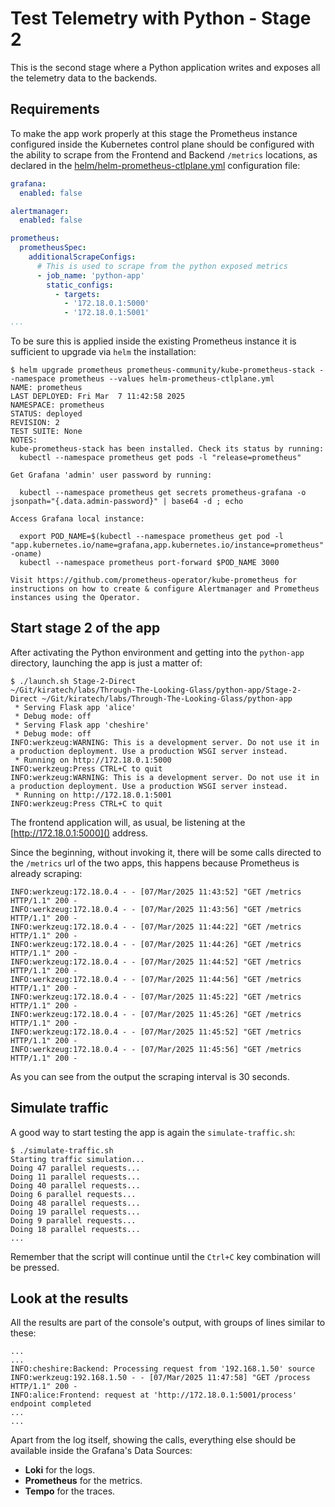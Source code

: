 # Test Telemetry with Python - Stage 2

This is the second stage where a Python application writes and exposes all the
telemetry data to the backends.

## Requirements

To make the app work properly at this stage the Prometheus instance configured
inside the Kubernetes control plane should be configured with the ability to
scrape from the Frontend and Backend `/metrics` locations, as declared in the
[helm/helm-prometheus-ctlplane.yml]() configuration file:

```yaml
grafana:
  enabled: false

alertmanager:
  enabled: false

prometheus:
  prometheusSpec:
    additionalScrapeConfigs:
      # This is used to scrape from the python exposed metrics
      - job_name: 'python-app'
        static_configs:
          - targets:
            - '172.18.0.1:5000'
            - '172.18.0.1:5001'
...
```

To be sure this is applied inside the existing Prometheus instance it is
sufficient to upgrade via `helm` the installation:

```console
$ helm upgrade prometheus prometheus-community/kube-prometheus-stack --namespace prometheus --values helm-prometheus-ctlplane.yml
NAME: prometheus
LAST DEPLOYED: Fri Mar  7 11:42:58 2025
NAMESPACE: prometheus
STATUS: deployed
REVISION: 2
TEST SUITE: None
NOTES:
kube-prometheus-stack has been installed. Check its status by running:
  kubectl --namespace prometheus get pods -l "release=prometheus"

Get Grafana 'admin' user password by running:

  kubectl --namespace prometheus get secrets prometheus-grafana -o jsonpath="{.data.admin-password}" | base64 -d ; echo

Access Grafana local instance:

  export POD_NAME=$(kubectl --namespace prometheus get pod -l "app.kubernetes.io/name=grafana,app.kubernetes.io/instance=prometheus" -oname)
  kubectl --namespace prometheus port-forward $POD_NAME 3000

Visit https://github.com/prometheus-operator/kube-prometheus for instructions on how to create & configure Alertmanager and Prometheus instances using the Operator.
```

## Start stage 2 of the app

After activating the Python environment and getting into the `python-app`
directory, launching the app is just a matter of:

```console
$ ./launch.sh Stage-2-Direct
~/Git/kiratech/labs/Through-The-Looking-Glass/python-app/Stage-2-Direct ~/Git/kiratech/labs/Through-The-Looking-Glass/python-app
 * Serving Flask app 'alice'
 * Debug mode: off
 * Serving Flask app 'cheshire'
 * Debug mode: off
INFO:werkzeug:WARNING: This is a development server. Do not use it in a production deployment. Use a production WSGI server instead.
 * Running on http://172.18.0.1:5000
INFO:werkzeug:Press CTRL+C to quit
INFO:werkzeug:WARNING: This is a development server. Do not use it in a production deployment. Use a production WSGI server instead.
 * Running on http://172.18.0.1:5001
INFO:werkzeug:Press CTRL+C to quit
```

The frontend application will, as usual, be listening at the [http://172.18.0.1:5000]()
address.

Since the beginning, without invoking it, there will be some calls directed to
the `/metrics` url of the two apps, this happens because Prometheus is already
scraping:

```console
INFO:werkzeug:172.18.0.4 - - [07/Mar/2025 11:43:52] "GET /metrics HTTP/1.1" 200 -
INFO:werkzeug:172.18.0.4 - - [07/Mar/2025 11:43:56] "GET /metrics HTTP/1.1" 200 -
INFO:werkzeug:172.18.0.4 - - [07/Mar/2025 11:44:22] "GET /metrics HTTP/1.1" 200 -
INFO:werkzeug:172.18.0.4 - - [07/Mar/2025 11:44:26] "GET /metrics HTTP/1.1" 200 -
INFO:werkzeug:172.18.0.4 - - [07/Mar/2025 11:44:52] "GET /metrics HTTP/1.1" 200 -
INFO:werkzeug:172.18.0.4 - - [07/Mar/2025 11:44:56] "GET /metrics HTTP/1.1" 200 -
INFO:werkzeug:172.18.0.4 - - [07/Mar/2025 11:45:22] "GET /metrics HTTP/1.1" 200 -
INFO:werkzeug:172.18.0.4 - - [07/Mar/2025 11:45:26] "GET /metrics HTTP/1.1" 200 -
INFO:werkzeug:172.18.0.4 - - [07/Mar/2025 11:45:52] "GET /metrics HTTP/1.1" 200 -
INFO:werkzeug:172.18.0.4 - - [07/Mar/2025 11:45:56] "GET /metrics HTTP/1.1" 200 -
```

As you can see from the output the scraping interval is 30 seconds.

## Simulate traffic

A good way to start testing the app is again the `simulate-traffic.sh`:

```console
$ ./simulate-traffic.sh
Starting traffic simulation...
Doing 47 parallel requests...
Doing 11 parallel requests...
Doing 40 parallel requests...
Doing 6 parallel requests...
Doing 48 parallel requests...
Doing 19 parallel requests...
Doing 9 parallel requests...
Doing 18 parallel requests...
...
```

Remember that the script will continue until the `Ctrl+C` key combination will
be pressed.

## Look at the results

All the results are part of the console's output, with groups of lines similar
to these:

```console
...
...
INFO:cheshire:Backend: Processing request from '192.168.1.50' source
INFO:werkzeug:192.168.1.50 - - [07/Mar/2025 11:47:58] "GET /process HTTP/1.1" 200 -
INFO:alice:Frontend: request at 'http://172.18.0.1:5001/process' endpoint completed
...
...
```

Apart from the log itself, showing the calls, everything else should be
available inside the Grafana's Data Sources:

- **Loki** for the logs.
- **Prometheus** for the metrics.
- **Tempo** for the traces.
